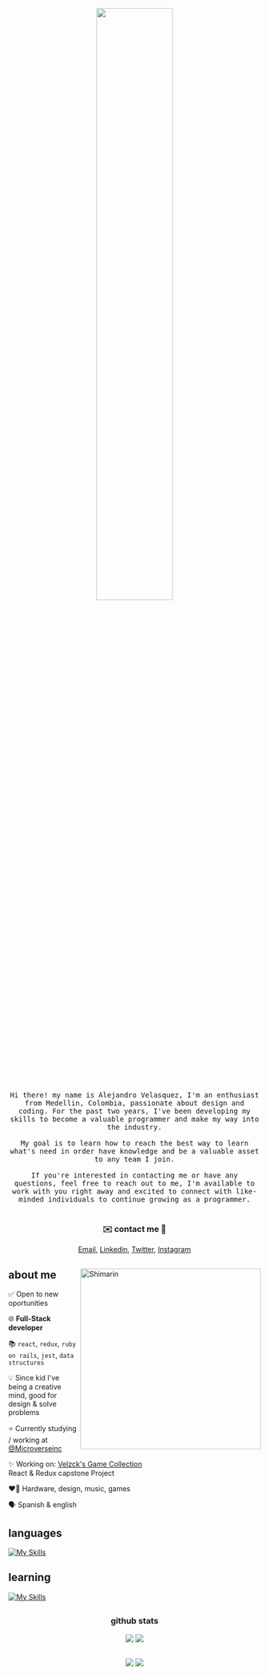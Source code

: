 <p align="center">
  <img src="https://user-images.githubusercontent.com/92229666/229752651-c7119c3b-01d0-4f52-91b5-2347732cac53.png" width="55%">
</p>

<div>
  
  <p align="center">
<samp>
Hi there! my name is Alejandro Velasquez, I'm an enthusiast from Medellin, Colombia, passionate about design and coding. For the past two years, I've been developing my skills to become a valuable programmer and make my way into the industry.
<br></br>
My goal is to learn how to reach the best way to learn what's need in order have knowledge and be a valuable asset to any team I join.
<br></br>
If you're interested in contacting me or have any questions, feel free to reach out to me, I'm available to work with you right away and excited to connect with like-minded individuals to continue growing as a programmer. 
</samp>
<br></br>

<div align="center">
  


  <h3>✉️ contact me 📧</h3>
  <a href="mailto:alejandro.velzck@gmail.com">Email</a>,
  <a href="https://www.linkedin.com/in/velzckcode/">Linkedin</a>,
  <a href="https://twitter.com/velzck">Twitter</a>,
  <a href="https://www.instagram.com/alejandro.velzck/">Instagram</a>
</div>

<h2></h2>

<img align="right" width="360" alt="Shimarin" src="https://user-images.githubusercontent.com/92229666/229737792-10a38467-4843-4d10-9cac-18be234e1c3e.png"/>

<h2> about me </h2>

<p>
    <p> ✅ Open to new oportunities</p>
    <p> 🌐 <b>Full-Stack developer</b></p>
    <p> 📚 <code>react</code>, <code>redux</code>, <code>ruby on rails</code>, <code>jest</code>, <code>data structures</code> </p>
    <p> 💡 Since kid I've being a creative mind, good for design & solve problems</p>
    <p> ⭐ Currently studying / working at <a href="https://www.microverse.org/">@Microverseinc</a></p>
    <p> ✨ Working on: <a href="https://github.com/VelzckC0D3/react-redux-capstone">Velzck's Game Collection</a> <br/> React & Redux capstone Project</p>
    <p> ❤️‍🔥 Hardware, design, music, games </p>
    <p> 🗣️ Spanish & english</p>
</p>
  
<h2>languages</h2>

[![My Skills](https://skillicons.dev/icons?i=js,html,css,vite,jest,github,webpack,bootstrap,git,photoshop,aftereffects,premiere,xd&perline=7)](https://skillicons.dev)

<h2>learning</h2>

[![My Skills](https://skillicons.dev/icons?i=ruby,redux,react,python)](https://skillicons.dev)

<div align="right">
  </div>
  </div>
  
<h2></h2>

<div align="center">
  <h3>github stats</h3>
    <img src="https://github-readme-streak-stats.herokuapp.com/?user=VelzckC0D3&theme=monokai-metallian"/>
    <img src="https://github-readme-stats-git-masterrstaa-rickstaa.vercel.app/api?username=VelzckC0D3&theme=dracula"/>
</div>


<h2></h2>

<div align="center">
      <img src="https://komarev.com/ghpvc/?username=VelzckC0D3&style=plastic&color=593461"/>
        <img src="https://img.shields.io/badge/dynamic/json?logo=github&label=GitHub%20Stars&style=plastice&query=%24.stars&color=593461&url=https://api.github-star-counter.workers.dev/user/VelzckC0D3"/>
  
</div>
